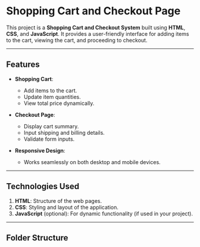 # Shopping Cart and Checkout Page

This project is a **Shopping Cart and Checkout System** built using **HTML**, **CSS**, and **JavaScript**. It provides a user-friendly interface for adding items to the cart, viewing the cart, and proceeding to checkout.

---

## Features

- **Shopping Cart**:  
  - Add items to the cart.  
  - Update item quantities.  
  - View total price dynamically.

- **Checkout Page**:  
  - Display cart summary.  
  - Input shipping and billing details.  
  - Validate form inputs.  

- **Responsive Design**:  
  - Works seamlessly on both desktop and mobile devices.

---

## Technologies Used

1. **HTML**: Structure of the web pages.  
2. **CSS**: Styling and layout of the application.  
3. **JavaScript** (optional): For dynamic functionality (if used in your project).  

---

## Folder Structure

